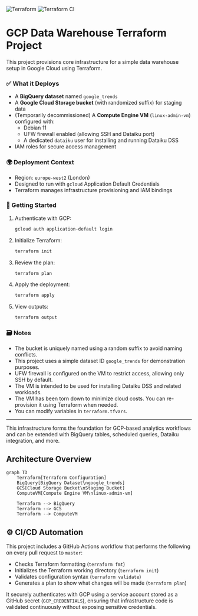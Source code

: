![Terraform](https://img.shields.io/badge/Terraform-1.5.7-blue?logo=terraform&logoColor=white)
![Terraform CI](https://github.com/Peippo1/gcp-datawarehouse-terraform/actions/workflows/terraform-ci.yml/badge.svg)

# GCP Data Warehouse Terraform Project

This project provisions core infrastructure for a simple data warehouse setup in Google Cloud using Terraform.

### ✅ What it Deploys
- A **BigQuery dataset** named `google_trends`
- A **Google Cloud Storage bucket** (with randomized suffix) for staging data
- (Temporarily decommissioned) A **Compute Engine VM** (`linux-admin-vm`) configured with:
  - Debian 11
  - UFW firewall enabled (allowing SSH and Dataiku port)
  - A dedicated `dataiku` user for installing and running Dataiku DSS
- IAM roles for secure access management

### 🌍 Deployment Context
- Region: `europe-west2` (London)
- Designed to run with `gcloud` Application Default Credentials
- Terraform manages infrastructure provisioning and IAM bindings

### 🚀 Getting Started

1. Authenticate with GCP:
   ```bash
   gcloud auth application-default login
   ```

2. Initialize Terraform:
   ```bash
   terraform init
   ```

3. Review the plan:
   ```bash
   terraform plan
   ```

4. Apply the deployment:
   ```bash
   terraform apply
   ```

5. View outputs:
   ```bash
   terraform output
   ```

### 🗃️ Notes
- The bucket is uniquely named using a random suffix to avoid naming conflicts.
- This project uses a simple dataset ID `google_trends` for demonstration purposes.
- UFW firewall is configured on the VM to restrict access, allowing only SSH by default.
- The VM is intended to be used for installing Dataiku DSS and related workloads.
- The VM has been torn down to minimize cloud costs. You can re-provision it using Terraform when needed.
- You can modify variables in `terraform.tfvars`.

---

This infrastructure forms the foundation for GCP-based analytics workflows and can be extended with BigQuery tables, scheduled queries, Dataiku integration, and more.

## Architecture Overview

```mermaid
graph TD
    Terraform[Terraform Configuration]
    BigQuery[BigQuery Dataset\ngoogle_trends]
    GCS[Cloud Storage Bucket\nStaging Bucket]
    ComputeVM[Compute Engine VM\nlinux-admin-vm]

    Terraform --> BigQuery
    Terraform --> GCS
    Terraform --> ComputeVM
```

## ⚙️ CI/CD Automation

This project includes a GitHub Actions workflow that performs the following on every pull request to `master`:

- Checks Terraform formatting (`terraform fmt`)
- Initializes the Terraform working directory (`terraform init`)
- Validates configuration syntax (`terraform validate`)
- Generates a plan to show what changes will be made (`terraform plan`)

It securely authenticates with GCP using a service account stored as a GitHub secret (`GCP_CREDENTIALS`), ensuring that infrastructure code is validated continuously without exposing sensitive credentials.